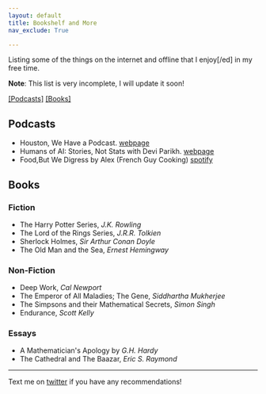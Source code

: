 ```yaml
---
layout: default
title: Bookshelf and More
nav_exclude: True

---
```


Listing some of the things on the internet and offline that I enjoy[/ed] in my free time.

**Note**: This list is very incomplete, I will update it soon!

[[Podcasts]](#podcasts) [[Books]](#books)

<!-- [[Coffee]](#coffee) -->

## Podcasts

- Houston, We Have a Podcast. [webpage](https://www.nasa.gov/johnson/HWHAP)
- Humans of AI: Stories, Not Stats with Devi Parikh. [webpage](https://www.cc.gatech.edu/~parikh/humanstoriesai/)
- Food,But We Digress by Alex (French Guy Cooking) [spotify](
https://open.spotify.com/show/2byaYb4BvPJaTIJu8OCl4I?si=ND_-3T5TQmuf1YvimcDZlQ)

## Books

### Fiction

- The Harry Potter Series, _J.K. Rowling_
- The Lord of the Rings Series, _J.R.R. Tolkien_
- Sherlock Holmes, _Sir Arthur Conan Doyle_
- The Old Man and the Sea, _Ernest Hemingway_

### Non-Fiction

- Deep Work, _Cal Newport_
- The Emperor of All Maladies; The Gene, _Siddhartha Mukherjee_
- The Simpsons and their Mathematical Secrets, _Simon Singh_
- Endurance, _Scott Kelly_

### Essays

- A Mathematician's Apology by _G.H. Hardy_
- The Cathedral and The Baazar, _Eric S. Raymond_

<!-- ## Coffee

Inspired by coffee pages from other researchers. [](), []() -->

<hr>

Text me on [twitter](https://twitter.com/tkasarla_) if you have any recommendations!
